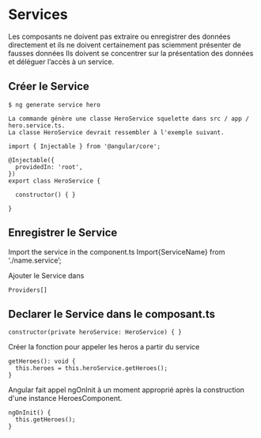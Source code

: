 
# Services
Les composants ne doivent pas extraire ou enregistrer des données directement et ils ne doivent certainement pas sciemment présenter de fausses données Ils doivent se concentrer sur la présentation des données et déléguer l’accès à un service.
## Créer le Service
````
$ ng generate service hero

La commande génère une classe HeroService squelette dans src / app / hero.service.ts. 
La classe HeroService devrait ressembler à l'exemple suivant.

import { Injectable } from '@angular/core';

@Injectable({
  providedIn: 'root',
})
export class HeroService {

  constructor() { }

}

````
## Enregistrer le Service

Import the service in the component.ts
Import{ServiceName} from ‘./name.service’;

Ajouter le Service dans
````
Providers[]
````

## Declarer le Service dans le composant.ts
````
constructor(private heroService: HeroService) { }
````

Créer la fonction pour appeler les heros a partir du service
````
getHeroes(): void {
  this.heroes = this.heroService.getHeroes();
}
````
Angular fait appel ngOnInit à un moment approprié après la construction d'une instance HeroesComponent.
````
ngOnInit() {
  this.getHeroes();
}
````

